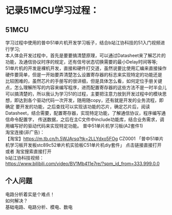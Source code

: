 # 记录51MCU学习过程：
## 51MCU
学习过程中使用的普中51单片机开发学习板子，结合b站江协科技的51入门视频进行学习;  
本人体会开发过程中，首先是要要搞清楚原理，可以通过Datasheet来了解芯片的功能，及通信协议时序的规定，还有信号状态切换需要的最小Delay时间等等;  
51单片机的开发是裸机开发，直接和硬件打交道，虽然说要比使用汇编来直接操作硬件要简单，但是一开始要弄清楚怎么设置寄存器的标志来实现特定的功能还是
比较困难的，虽然芯片的手册写的很详细，但是具体怎么看，如何定位手册关键点，怎么理解所写的内容来编写程序，进而配置寄存器的这些方法不是一时半会儿可以搞清楚的，所以我认为学习51的过程，主要把注意力放到开发过程中的模块思想，即达到各个驱动代码一次开发，随用随copy，还有就是开发的业务流程，即确定
要开发的功能，之后查找可以实现该功能的芯片，确定芯片后，阅读Datasheet，结合需要，配置寄存器，实现特定功能，了解通信协议，程序编写通信命令配置字，
传送数据，之后在主C文件中include功能库，结合业务需求，调用编写好的驱动代码来实现特定功能。
普中51单片机学习板(A2套件1)  
淘宝连接(非广告)：  
【淘宝】https://m.tb.cn/h.5WJArsq?tk=2LLYdxo5FOg CZ0001 「普中51单片机学习板开发板stc89c52单片机实验板C51单片机diy套件」
点击链接直接打开 或者 淘宝搜索直接打开  
b站江协科技视频：  
https://www.bilibili.com/video/BV1Mb411e7re/?spm_id_from=333.999.0.0  
## 个人问题
电路分析着实是个难点！  
如何解决？  
基础电路、电路分析、模电、数电  
